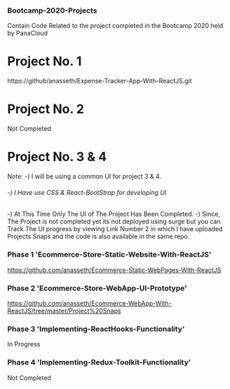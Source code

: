 ### Bootcamp-2020-Projects
Contain Code Related to the project completed in the Bootcamp 2020 held by PanaCloud

# Project No. 1
https://github/anasseth/Expense-Tracker-App-With-ReactJS.git

# Project No. 2
Not Completed

# Project No. 3 & 4
Note:
-) I will be using a common UI for project 3 & 4.
###### -) I Have use CSS & React-BootStrap for developing UI 
-) At This Time Only The UI of The Project Has Been Completed.
-) Since, The Project is not completed yet its not deployed using surge but you can Track The UI progress by viewing Link Number 2 in        which I have uploaded Projects Snaps and the code is also available in the same repo. 


### Phase 1 'Ecommerce-Store-Static-Website-With-ReactJS'
https://github.com/anasseth/Ecommerce-Static-WebPages-With-ReactJS

### Phase 2 'Ecommerce-Store-WebApp-UI-Prototype'
https://github.com/anasseth/Ecommerce-WebApp-With-ReactJS/tree/master/Project%20Snaps

### Phase 3 'Implementing-ReactHooks-Functionality'
In Progress

### Phase 4 'Implementing-Redux-Toolkit-Functionality'
Not Completed
